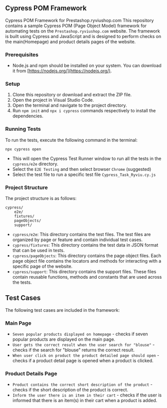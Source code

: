 ## Cypress POM Framework

Cypress POM Framework for Prestashop.ryviushop.com
This repository contains a sample Cypress POM (Page Object Model) framework for automating tests on the
`Prestashop.ryviushop.com` website. The framework is built using Cypress and JavaScript and is designed to perform
checks on the main(Homepage) and product details pages of the website.

### Prerequisites

- Node.js and npm should be installed on your system. You can download it from
  [https://nodejs.org/](https://nodejs.org/).

### Setup

1. Clone this repository or download and extract the ZIP file.
2. Open the project in Visual Studio Code.
3. Open the terminal and navigate to the project directory.
4. Run `npm init` and `npx i cypress` commands respectively to install the dependencies.

### Running Tests

To run the tests, execute the following command in the terminal:

```
npx cypress open
```

- This will open the Cypress Test Runner window to run all the tests in the `cypress/e2e` directory.
- Select the `E2E Testing` and then select browser `Chrome` (suggested)
- Select the test file to run a specific test file `Cypress_Task_Ryviu.cy.js`

### Project Structure

The project structure is as follows:

```
cypress/
    e2e/
    fixtures/
    pageObjects/
    support/
```


- `cypress/e2e`: This directory contains the test files. The test files are organized
  by page or feature and contain individual test cases.
- `cypress/fixtures`: This directory contains the test data in JSON format that can be used in tests.
- `cypress/pageObjects`: This directory contains the page object files. Each page object file contains the
  locators and methods for interacting with a specific page of the website.
- `cypress/support`: This directory contains the support files. These files contain reusable functions, methods
  and constants that are used across the tests.


## Test Cases

The following test cases are included in the framework:

### Main Page

- `Seven popular products displayed on homepage` - checks if seven popular products are displayed on the main page.
- `User gets the correct result when the user search for "blouse"` - checks if the search for "blouse" returns the correct result.
- `When user click on product the product detailed page should open` - checks if a product detail page is opened when a product is clicked.

### Product Details Page

- `Product contains the correct short description of the product` - checks if the short description of the product is correct.
- `Inform the user there is an item in their cart` - checks if the user is informed that
  there is an item(s) in their cart when a product is added.



